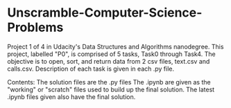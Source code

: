 # Unscramble-Computer-Science-Problems
Project 1 of 4 in Udacity's Data Structures and Algorithms nanodegree. This project, labelled "P0", is comprised of 5 tasks, Task0 through Task4. The objective is to open, sort, and return data from 2 csv files, text.csv and calls.csv. Description of each task is given in each .py file.

Contents:
The solution files are the .py files
The .ipynb are given as the "working" or "scratch" files used to build up the final solution. The latest .ipynb files given also have the final solution.
